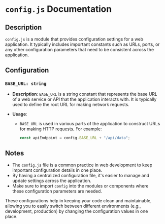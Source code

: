 # `config.js` Documentation

## Description

`config.js` is a module that provides configuration settings for a web application. It typically includes important constants such as URLs, ports, or any other configuration parameters that need to be consistent across the application.

## Configuration

### `BASE_URL: string`

- **Description**: `BASE_URL` is a string constant that represents the base URL of a web service or API that the application interacts with. It is typically used to define the root URL for making network requests.

- **Usage**:
  - `BASE_URL` is used in various parts of the application to construct URLs for making HTTP requests. For example:
    ```javascript
    const apiEndpoint = config.BASE_URL + "/api/data";
    ```

## Notes

- The `config.js` file is a common practice in web development to keep important configuration details in one place.
- By having a centralized configuration file, it's easier to manage and update settings across the application.
- Make sure to import `config` into the modules or components where these configuration parameters are needed.

These configurations help in keeping your code clean and maintainable, allowing you to easily switch between different environments (e.g., development, production) by changing the configuration values in one place.
